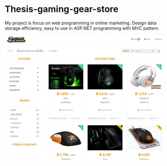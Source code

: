 # Thesis-gaming-gear-store
﻿My project is focus on web programming in online marketing. Design data storage efficiency,
easy to use in ASP.NET programming with MVC pattern.


![alt text](https://github.com/gamemumu/Thesis-gaming-gear-store/blob/master/Document/Interface.jpg?raw=true)

